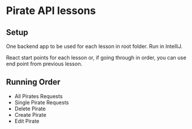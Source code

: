 # Pirate API lessons

## Setup

One backend app to be used for each lesson in root folder. Run in IntelliJ.

React start points for each lesson or, if going through in order, you can use end point from previous lesson.



## Running Order

- All Pirates Requests
- Single Pirate Requests
- Delete Pirate
- Create Pirate
- Edit Pirate
